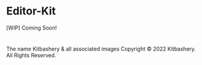 # Editor-Kit
[WIP] Coming Soon!


# 
The name Kitbashery & all associated images Copyright &copy; 2022 Kitbashery. All Rights Reserved.

